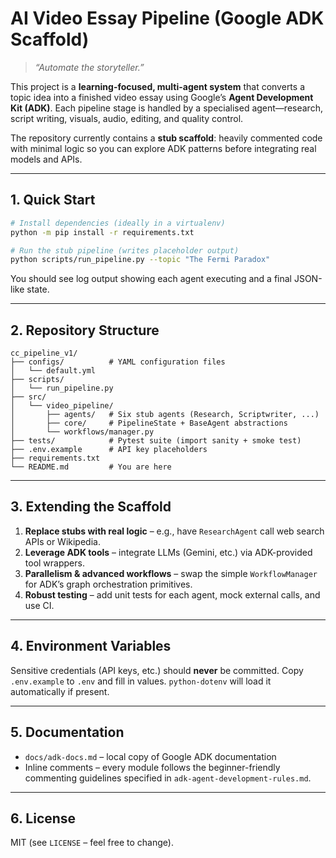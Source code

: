 # AI Video Essay Pipeline (Google ADK Scaffold)

> _“Automate the storyteller.”_

This project is a **learning-focused, multi-agent system** that converts a topic idea into a finished video essay using Google’s **Agent Development Kit (ADK)**.  Each pipeline stage is handled by a specialised agent—research, script writing, visuals, audio, editing, and quality control.

The repository currently contains a **stub scaffold**: heavily commented code with minimal logic so you can explore ADK patterns before integrating real models and APIs.

---

## 1. Quick Start

```bash
# Install dependencies (ideally in a virtualenv)
python -m pip install -r requirements.txt

# Run the stub pipeline (writes placeholder output)
python scripts/run_pipeline.py --topic "The Fermi Paradox"
```

You should see log output showing each agent executing and a final JSON-like state.

---

## 2. Repository Structure

```
cc_pipeline_v1/
├── configs/          # YAML configuration files
│   └── default.yml
├── scripts/
│   └── run_pipeline.py
├── src/
│   └── video_pipeline/
│       ├── agents/   # Six stub agents (Research, Scriptwriter, ...)
│       ├── core/     # PipelineState + BaseAgent abstractions
│       └── workflows/manager.py
├── tests/            # Pytest suite (import sanity + smoke test)
├── .env.example      # API key placeholders
├── requirements.txt
└── README.md         # You are here
```

---

## 3. Extending the Scaffold

1. **Replace stubs with real logic** – e.g., have `ResearchAgent` call web search APIs or Wikipedia.
2. **Leverage ADK tools** – integrate LLMs (Gemini, etc.) via ADK-provided tool wrappers.
3. **Parallelism & advanced workflows** – swap the simple `WorkflowManager` for ADK’s graph orchestration primitives.
4. **Robust testing** – add unit tests for each agent, mock external calls, and use CI.

---

## 4. Environment Variables

Sensitive credentials (API keys, etc.) should **never** be committed.  Copy `.env.example` to `.env` and fill in values.  `python-dotenv` will load it automatically if present.

---

## 5. Documentation

* `docs/adk-docs.md` – local copy of Google ADK documentation
* Inline comments – every module follows the beginner-friendly commenting guidelines specified in `adk-agent-development-rules.md`.

---

## 6. License

MIT (see `LICENSE` – feel free to change).
